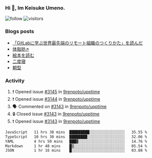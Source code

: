 ### Hi 👋, Im Keisuke Umeno.

<!--
**9renpoto/9renpoto** is a ✨ _special_ ✨ repository because its `README.md` (this file) appears on your GitHub profile.

Here are some ideas to get you started:

- 🔭 I’m currently working on ...
- 🌱 I’m currently learning ...
- 👯 I’m looking to collaborate on ...
- 🤔 I’m looking for help with ...
- 💬 Ask me about ...
- 📫 How to reach me: ...
- 😄 Pronouns: ...
- ⚡ Fun fact: ...
-->

![follow](https://img.shields.io/github/followers/9renpoto?label=Follow&style=social)
![visitors](https://komarev.com/ghpvc/?username=9renpoto&label=Profile%20views&color=0e75b6&style=flat)

### Blogs posts

<!-- BLOG-POST-LIST:START -->
- [「GitLabに学ぶ世界最先端のリモート組織のつくりかた」を読んだ](https://9renpoto.win/entry/2024/09/10/remote_organization)
- [体脂肪↗](https://9renpoto.win/entry/2024/08/12/gaining_fat)
- [絵本を読む](https://9renpoto.win/entry/2024/07/26/picture_book)
- [二度寝](https://9renpoto.win/entry/2024/07/18/going_back_to_sleep)
- [朝型](https://9renpoto.win/entry/2024/05/29/im-an-early)
<!-- BLOG-POST-LIST:END -->

### Activity

<!--START_SECTION:activity-->
1. ❗ Opened issue [#3145](https://github.com/9renpoto/upptime/issues/3145) in [9renpoto/upptime](https://github.com/9renpoto/upptime)
2. ❗ Opened issue [#3144](https://github.com/9renpoto/upptime/issues/3144) in [9renpoto/upptime](https://github.com/9renpoto/upptime)
3. 🗣 Commented on [#3143](https://github.com/9renpoto/upptime/issues/3143#issuecomment-2350879320) in [9renpoto/upptime](https://github.com/9renpoto/upptime)
4. 🔒 Closed issue [#3143](https://github.com/9renpoto/upptime/issues/3143) in [9renpoto/upptime](https://github.com/9renpoto/upptime)
5. ❗ Opened issue [#3143](https://github.com/9renpoto/upptime/issues/3143) in [9renpoto/upptime](https://github.com/9renpoto/upptime)
<!--END_SECTION:activity-->

<!--START_SECTION:waka-->

```txt
JavaScript   11 hrs 38 mins  █████████░░░░░░░░░░░░░░░░   35.55 %
TypeScript   10 hrs 30 mins  ████████░░░░░░░░░░░░░░░░░   32.06 %
YAML         4 hrs 50 mins   ███▓░░░░░░░░░░░░░░░░░░░░░   14.76 %
Markdown     1 hr 48 mins    █▒░░░░░░░░░░░░░░░░░░░░░░░   05.54 %
JSON         1 hr 16 mins    █░░░░░░░░░░░░░░░░░░░░░░░░   03.88 %
```

<!--END_SECTION:waka-->
